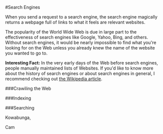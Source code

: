 #Search Engines

When you send a request to a search engine, the search engine magically returns a webpage full of links to what it feels are relevant websites.

The popularity of the World Wide Web is due in large part to the effectiveness of search engines like Google, Yahoo, Bing, and others. Without search engines, it would be nearly impossible to find what you're looking for on the Web unless you already knew the name of the website you wanted to go to.

**Interesting Fact:** In the very early days of the Web before search engines, people manually maintained lists of Websites. If you'd like to know more about the history of search engines or about search engines in general, I recommend checking out [the Wikipedia article](http://en.wikipedia.org/wiki/Web_search_engine).

###Crawiling the Web

###Indexing

###Searching


Kowabunga,

Cam
